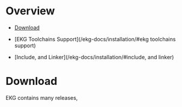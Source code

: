 # Overview

- [Download](/ekg-docs/installation/#download)

- [EKG Toolchains Support](/ekg-docs/installation/#ekg toolchains support)

- [Include, and Linker](/ekg-docs/installation/#include, and linker) 

# Download

EKG contains many releases, 


